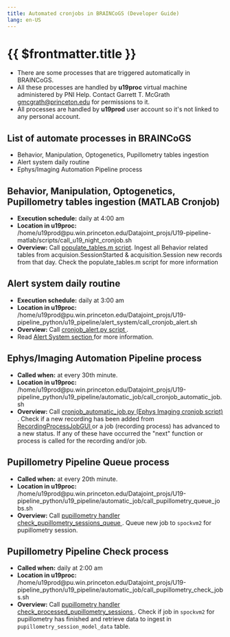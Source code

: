 ```yaml
---
title: Automated cronjobs in BRAINCoGS (Developer Guide)
lang: en-US
---
```


# {{ $frontmatter.title }}

 + There are some processes that are triggered automatically in BRAINCoGS.
 + All these processes are handled by **u19proc** virtual machine administered by PNI Help. Contact Garrett T. McGrath gmcgrath@princeton.edu for permissions to it.
 + All processes are handled by **u19prod** user account so it's not linked to any personal account.
 
 ## List of automate processes in BRAINCoGS

  + Behavior, Manipulation, Optogenetics, Pupillometry tables ingestion
  + Alert system daily routine
  + Ephys/Imaging Automation Pipeline process

## Behavior, Manipulation, Optogenetics, Pupillometry tables ingestion (MATLAB Cronjob)

 + **Execution schedule:** daily at 4:00 am
 + **Location in u19proc:** /home/u19prod\@pu.win.princeton.edu/Datajoint_projs/U19-pipeline-matlab/scripts/call_u19_night_cronjob.sh
 + **Overview:** Call <a href='https://github.com/BrainCOGS/U19-pipeline-matlab/blob/master/scripts/populate_tables.m '> populate_tables.m script</a>. Ingest all Behavior related tables from acquision.SessionStarted & acquisition.Session new records from that day. Check the populate_tables.m script for more information

## Alert system daily routine

 + **Execution schedule:** daily at 3:00 am
 + **Location in u19proc:** /home/u19prod\@pu.win.princeton.edu/Datajoint_projs/U19-pipeline_python/u19_pipeline/alert_system/call_cronjob_alert.sh
 + **Overview:** Call <a href='https://github.com/BrainCOGS/U19-pipeline_python/blob/master/u19_pipeline/alert_system/cronjob_alert.py '> cronjob_alert.py script </a>.
 + Read <a href="https://braincogs.github.io/software/alert_system.html"> Alert System section </a> for more information. 

## Ephys/Imaging Automation Pipeline process

 + **Called when:** at every 30th minute.
 + **Location in u19proc:** /home/u19prod\@pu.win.princeton.edu/Datajoint_projs/U19-pipeline_python/u19_pipeline/automatic_job/call_cronjob_automatic_job.sh
 + **Overview:** Call <a href='https://github.com/BrainCOGS/U19-pipeline_python/blob/masteru19_pipeline/automatic_job/cronjob_automatic_job.py'> cronjob_automatic_job.py (Ephys Imaging cronjob script) </a>. Check if a new recording has been added from <a href='https://github.com/BrainCOGS/RecordingProcessJobGUI '> RecordingProcessJobGUI </a>  or a job (recording process) has advanced to a new status. If any of these have occurred the "next" function or process is called for the recording and/or job.

 ## Pupillometry Pipeline Queue process

 + **Called when:** at every 20th minute.
 + **Location in u19proc:** /home/u19prod\@pu.win.princeton.edu/Datajoint_projs/U19-pipeline_python/u19_pipeline/automatic_job/call_pupillometry_queue_jobs.sh 
 + **Overview:** Call <a href='https://github.com/BrainCOGS/U19-pipeline_python/blob/master/u19_pipeline/automatic_job/pupillometry_handler.py#L256'> pupillometry handler check_pupillometry_sessions_queue </a>. Queue new job to `spockvm2` for pupillometry session.

  ## Pupillometry Pipeline Check process

 + **Called when:** daily at 2:00 am
 + **Location in u19proc:** /home/u19prod\@pu.win.princeton.edu/Datajoint_projs/U19-pipeline_python/u19_pipeline/automatic_job/call_pupillometry_check_jobs.sh 
 + **Overview:** Call <a href='https://github.com/BrainCOGS/U19-pipeline_python/blob/master/u19_pipeline/automatic_job/pupillometry_handler.py#L338'> pupillometry handler check_processed_pupillometry_sessions </a>. Check if job in `spockvm2` for pupillometry has finished and retrieve data to ingest in `pupillometry_session_model_data` table.